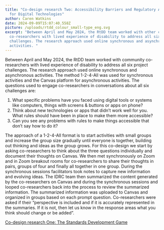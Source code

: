 ```yaml
---
title: "Co-design research Two: Accessibility Barriers and Regulatory Approaches
  for Digital Technologies"
author: Caren Watkins
date: 2024-09-09T15:07:40.558Z
picture: /uploads/rtdd_colour_small-type_eng.svg
excerpt: "Between April and May 2024, the RtDD team worked with other community
  co-researchers with lived experience of disability to address all six project
  challenges. The research approach used online synchronous and asynchronous
  activities. "
---
```

Between April and May 2024, the RtDD team worked with community co-researchers with lived experience of disability to address all six project challenges. The research approach used online synchronous and asynchronous activities. The method 1-2-4-All was used for synchronous activities and the Canvas platform for asynchronous activities. The questions used to engage co-researchers in conversations about all six challenges are: 

1. What specific problems have you faced using digital tools or systems like computers, things with screens & buttons or apps on phone?
2. Think about new technologies or apps that didn’t work well for you. What rules should have been in place to make them more accessible?
3. Can you see any problems with rules to make things accessible that don’t say how to do it?

The approach of a 1-2-4-All format is to start activities with small groups and increase the group size gradually until everyone is together, building out thinking and ideas as the group grows. For this co-design we start by asking co-researchers to think about the three questions individually and document their thoughts on Canvas. We then met synchronously on Zoom and in Zoom breakout rooms for co-researchers to share their thoughts in pairs, groups of four and finally all together in one group. During the synchronous sessions facilitators took notes to capture new information and evolving ideas. The IDRC team then summarized the content generated by the co-researchers on Canvas and during the synchronous sessions and looped co-researchers back into the process to review the summarized information. The summarized information was uploaded to Canvas and organized in groups based on each prompt question. Co-researchers were asked if their “perspective is included and if it is accurately represented in the summaries. If it is not, then let us know in the response areas what you think should change or be added”.

[Co-design research One: The Standards Development Game](https://wecount.inclusivedesign.ca/initiatives/co-design-research-one-the-standards-development-game/)

